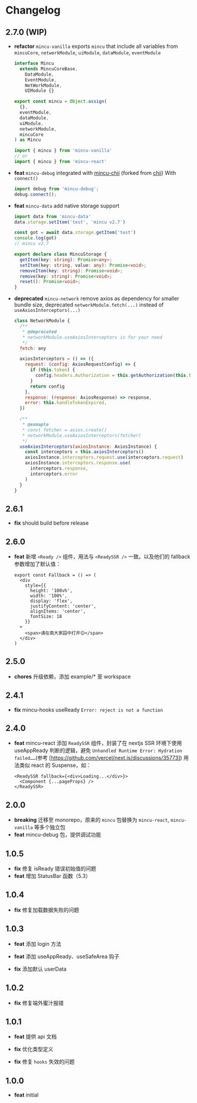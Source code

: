 # Changelog

## 2.7.0 (WIP)

- **refactor** `mincu-vanilla` exports `mincu` that include all variables from `mincuCore`, `networkModule`, `uiModule`, `dataModule`, `eventModule`

  ```ts
  interface Mincu
    extends MincuCoreBase,
      DataModule,
      EventModule,
      NetWorkModule,
      UIModule {}

  export const mincu = Object.assign(
    {},
    eventModule,
    dataModule,
    uiModule,
    networkModule,
    mincuCore
  ) as Mincu
  ```

  ```js
  import { mincu } from 'mincu-vanilla'
  // or
  import { mincu } from 'mincu-react'
  ```

- **feat** `mincu-debug` integrated with [mincu-chii](https://github.com/ncuhome/chii) (forked from [chii](https://github.com/liriliri/chii))
  With `connect()`

  ```js
  import debug from 'mincu-debug';
  debug.connect();
  ```

- **feat** `mincu-data` add native storage support

  ```js
  import data from 'mincu-data'
  data.storage.setItem('test', 'mincu v2.7')

  const got = await data.storage.getItem('test')
  console.log(got)
  // mincu v2.7
  ```

  ```ts
  export declare class MincuStorage {
    getItem(key: string): Promise<any>;
    setItem(key: string, value: any): Promise<void>;
    removeItem(key: string): Promise<void>;
    remove(key: string): Promise<void>;
    reset(): Promise<void>;
  }
  ```

- **deprecated** `mincu-network` remove axios as dependency for smaller bundle size, deprecated `networkModule.fetch(...)` instead of `useAxiosInterceptors(...)`

  ```js
  class NetworkModule {
    /**
     * @deprecated
     * networkModule.useAxiosInterceptors is for your need
     */
    fetch: any

    axiosInterceptors = () => ({
      request: (config: AxiosRequestConfig) => {
        if (this.token) {
          config.headers.Authorization = this.getAuthorization(this.token)
        }
        return config
      },
      response: (response: AxiosResponse) => response,
      error: this.handleTokenExpired,
    })

    /**
     * @exmaple
     * const fetcher = axios.create()
     * networkModule.useAxiosInterceptors(fetcher)
     */
    useAxiosInterceptors(axiosInstance: AxiosInstance) {
      const interceptors = this.axiosInterceptors()
      axiosInstance.interceptors.request.use(interceptors.request)
      axiosInstance.interceptors.response.use(
        interceptors.response,
        interceptors.error
      )
    }
  }
  ```

## 2.6.1

- **fix** should build before release

## 2.6.0

- **feat** 新增 `<Ready />` 组件，用法与 `<ReadySSR />` 一致。以及他们的 fallback 参数增加了默认值：

  ```tsx
  export const Fallback = () => (
    <div
      style={{
        height: '100vh',
        width: '100%',
        display: 'flex',
        justifyContent: 'center',
        alignItems: 'center',
        fontSize: 18
      }}
    >
      <span>请在南大家园中打开😊</span>
    </div>
  )
  ```

## 2.5.0

- **chores** 升级依赖，添加 example/* 至 workspace
  
## 2.4.1

- **fix** mincu-hooks useReady `Error: reject is not a function`

## 2.4.0

- **feat** mincu-react 添加 `ReadySSR` 组件，封装了在 nextjs SSR 环境下使用 useAppReady 判断的逻辑，避免 `Unhandled Runtime Error: Hydration failed……`(参考 [https://github.com/vercel/next.js/discussions/35773]) 用法类似 react 的 Suspense，如：
  
  ```tsx
  <ReadySSR fallback={<div>Loading...</div>}>
    <Component {...pageProps} />
  </ReadySSR>
  ```

## 2.0.0

- **breaking** 迁移至 monorepo，原来的 `mincu` 包替换为 `mincu-react`, `mincu-vanilla` 等多个独立包
- **feat** mincu-debug 包，提供调试功能

## 1.0.5

- **fix** 修复 isReady 错误初始值的问题
- **feat** 增加 StatusBar 函数（5.3）

## 1.0.4

- **fix** 修复加载数据失败的问题

## 1.0.3

- **feat** 添加 login 方法

- **feat** 添加 useAppReady、useSafeArea 钩子

- **fix** 添加默认 userData

## 1.0.2

- **fix** 修复端外蜜汁报错

## 1.0.1

- **feat** 提供 api 文档

- **fix** 优化类型定义

- **fix** 修复 `hooks` 失效的问题

## 1.0.0

- **feat** initial
